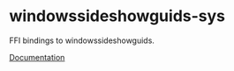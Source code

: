# windowssideshowguids-sys #
FFI bindings to windowssideshowguids.

[Documentation](https://retep998.github.io/doc/windowssideshowguids-sys/)
